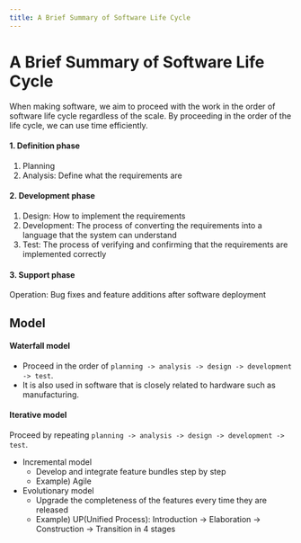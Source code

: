 ```yaml
---
title: A Brief Summary of Software Life Cycle
---
```


# A Brief Summary of Software Life Cycle
When making software, we aim to proceed with the work in the order of software life cycle regardless of the scale.
By proceeding in the order of the life cycle, we can use time efficiently.

#### 1. Definition phase
1. Planning
2. Analysis: Define what the requirements are

#### 2. Development phase
1. Design: How to implement the requirements
2. Development: The process of converting the requirements into a language that the system can understand
3. Test: The process of verifying and confirming that the requirements are implemented correctly

#### 3. Support phase
Operation: Bug fixes and feature additions after software deployment

## Model
#### Waterfall model
- Proceed in the order of `planning -> analysis -> design -> development -> test`.
- It is also used in software that is closely related to hardware such as manufacturing.

#### Iterative model
Proceed by repeating `planning -> analysis -> design -> development -> test`.

- Incremental model
  - Develop and integrate feature bundles step by step
  - Example) Agile
- Evolutionary model
  - Upgrade the completeness of the features every time they are released
  - Example) UP(Unified Process): Introduction -> Elaboration -> Construction -> Transition in 4 stages

